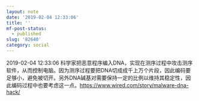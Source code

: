 ```yaml
---
layout: note
date: '2019-02-04 12:33:06'
title: ''
mf-post-status:
  - published
slug: '82640'
category: social
---
```

2019-02-04 12:33:06 科学家把恶意程序编入DNA，实现在测序过程中攻击测序软件，从而控制电脑。因为测序过程要把DNA切成成千上万个片段，因此编码要足够小，避免被切开。另外DNA碱基对需要保持一定的比例以维持其稳定性，因此编码过程中也要考虑这一点。<https://www.wired.com/story/malware-dna-hack/>